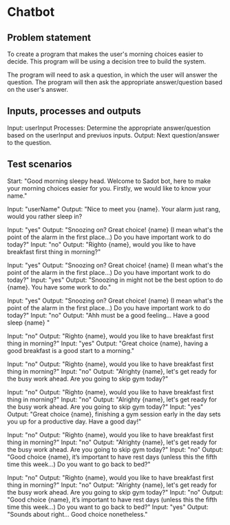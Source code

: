 # Chatbot

## Problem statement

To create a program that makes the user's morning choices easier to decide. This program will be using a decision tree to build the system.

The program will need to ask a question, in which the user will answer the question. The program will then ask the appropriate answer/question based on the user's answer.

## Inputs, processes and outputs

Input: userInput
Processes: Determine the appropriate answer/question based on the userInput and previuos inputs.
Output: Next question/answer to the question.

## Test scenarios

Start: "Good morning sleepy head.
Welcome to Sadot bot, here to make your morning choices easier for you.
Firstly, we would like to know your name."

Input: "userName"
Output: "Nice to meet you {name}. Your alarm just rang, would you rather sleep in?

Input: "yes"
Output: "Snoozing on? Great choice! {name}
(I mean what's the point of the alarm in the first place...)
Do you have important work to do today?"
Input: "no"
Output: "Righto {name}, would you like to have breakfast first thing in morning?"

Input: "yes"
Output: "Snoozing on? Great choice! {name}
(I mean what's the point of the alarm in the first place...)
Do you have important work to do today?"
Input: "yes"
Output: "Snoozing in might not be the best option to do {name}. You have some work to do."

Input: "yes"
Output: "Snoozing on? Great choice! {name}
(I mean what's the point of the alarm in the first place...)
Do you have important work to do today?"
Input: "no"
Output: "Ahh must be a good feeling... Have a good sleep {name} "

Input: "no"
Output: "Righto {name}, would you like to have breakfast first thing in morning?"
Input: "yes"
Output: "Great choice {name}, having a good breakfast is a good start to a morning."

Input: "no"
Output: "Righto {name}, would you like to have breakfast first thing in morning?"
Input: "no"
Output: "Alrighty {name}, let's get ready for the busy work ahead.
Are you going to skip gym today?"

Input: "no"
Output: "Righto {name}, would you like to have breakfast first thing in morning?"
Input: "no"
Output: "Alrighty {name}, let's get ready for the busy work ahead.
Are you going to skip gym today?"
Input: "yes"
Output: "Great choice {name}, finishing a gym session early in the day sets you up for a productive day. Have a good day!"

Input: "no"
Output: "Righto {name}, would you like to have breakfast first thing in morning?"
Input: "no"
Output: "Alrighty {name}, let's get ready for the busy work ahead.
Are you going to skip gym today?"
Input: "no"
Output: "Good choice {name}, it’s important to have rest days
(unless this the fifth time this week...)
Do you want to go back to bed?"

Input: "no"
Output: "Righto {name}, would you like to have breakfast first thing in morning?"
Input: "no"
Output: "Alrighty {name}, let's get ready for the busy work ahead.
Are you going to skip gym today?"
Input: "no"
Output: "Good choice {name}, it’s important to have rest days
(unless this the fifth time this week...)
Do you want to go back to bed?"
Input: "yes"
Output: "Sounds about right...
Good choice nonetheless."
